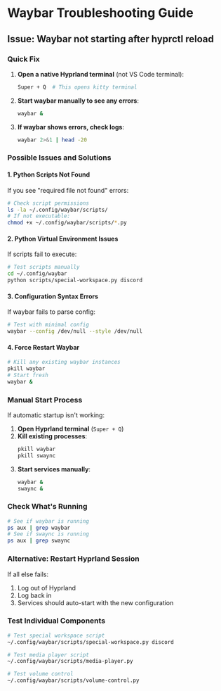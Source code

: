 # Waybar Troubleshooting Guide

## Issue: Waybar not starting after hyprctl reload

### Quick Fix

1. **Open a native Hyprland terminal** (not VS Code terminal):
   ```bash
   Super + Q  # This opens kitty terminal
   ```

2. **Start waybar manually to see any errors**:
   ```bash
   waybar &
   ```

3. **If waybar shows errors, check logs**:
   ```bash
   waybar 2>&1 | head -20
   ```

### Possible Issues and Solutions

#### 1. Python Scripts Not Found
If you see "required file not found" errors:
```bash
# Check script permissions
ls -la ~/.config/waybar/scripts/
# If not executable:
chmod +x ~/.config/waybar/scripts/*.py
```

#### 2. Python Virtual Environment Issues
If scripts fail to execute:
```bash
# Test scripts manually
cd ~/.config/waybar
python scripts/special-workspace.py discord
```

#### 3. Configuration Syntax Errors
If waybar fails to parse config:
```bash
# Test with minimal config
waybar --config /dev/null --style /dev/null
```

#### 4. Force Restart Waybar
```bash
# Kill any existing waybar instances
pkill waybar
# Start fresh
waybar &
```

### Manual Start Process

If automatic startup isn't working:

1. **Open Hyprland terminal** (`Super + Q`)
2. **Kill existing processes**:
   ```bash
   pkill waybar
   pkill swaync
   ```
3. **Start services manually**:
   ```bash
   waybar &
   swaync &
   ```

### Check What's Running

```bash
# See if waybar is running
ps aux | grep waybar
# See if swaync is running  
ps aux | grep swaync
```

### Alternative: Restart Hyprland Session

If all else fails:
1. Log out of Hyprland
2. Log back in
3. Services should auto-start with the new configuration

### Test Individual Components

```bash
# Test special workspace script
~/.config/waybar/scripts/special-workspace.py discord

# Test media player script
~/.config/waybar/scripts/media-player.py

# Test volume control
~/.config/waybar/scripts/volume-control.py
